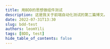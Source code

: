 ```yaml
---
title: 用BDD的思想做组件测试
description: 这是我关于前端自动化测试的第二篇博文。
date: 2022-07-31T13:30
slug: bdd-test
authors: leomYili
tags: [BDD, test]
hide_table_of_contents: false
---
```


